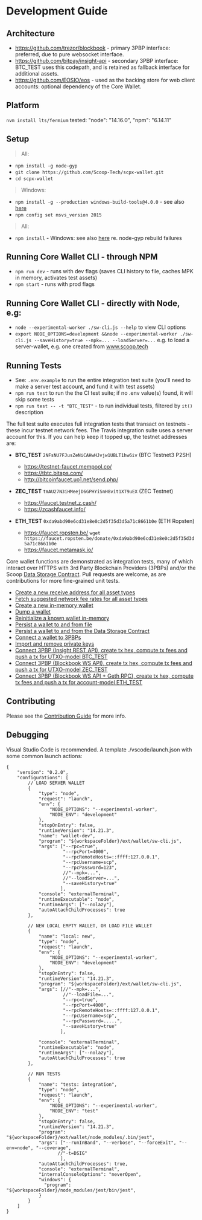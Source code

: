 # Development Guide

## Architecture

  * https://github.com/trezor/blockbook - primary 3PBP interface: preferred, due to pure websocket interface.
  * https://github.com/bitpay/insight-api - secondary 3PBP interface: BTC_TEST uses this codepath, and is retained as fallback interface for additional assets.
  * https://github.com/EOSIO/eos - used as the backing store for web client accounts: optional dependency of the Core Wallet.

## Platform
`nvm install lts/fermium` tested: "node": "14.16.0", "npm": "6.14.11"

## Setup
 > All:
  * ```npm install -g node-gyp```
  * ```git clone https://github.com/Scoop-Tech/scpx-wallet.git```
  * ```cd scpx-wallet```
 > Windows:
  * ```npm install -g --production windows-build-tools@4.0.0``` - see also [here](https://github.com/felixrieseberg/windows-build-tools/issues/152)
  * ```npm config set msvs_version 2015```
 > All:
  * ```npm install``` - Windows: see also [here](https://github.com/nodejs/node-gyp/issues/671) re. node-gyp rebuild failures

## Running Core Wallet CLI - through NPM
  * ```npm run dev``` - runs with dev flags (saves CLI history to file, caches MPK in memory, activates test assets)
  * ```npm start``` - runs with prod flags

## Running Core Wallet CLI - directly with Node, e.g:
 * ```node --experimental-worker ./sw-cli.js --help``` to view CLI options
 * ```export NODE_OPTIONS=development &&node --experimental-worker ./sw-cli.js --saveHistory=true --mpk=... --loadServer=...``` e.g. to load a server-wallet, e.g. one created from www.scoop.tech

## Running Tests
  * See: `.env.example` to run the entire integration test suite (you'll need to make a server test account, and fund it with test assets)
  * ```npm run test``` to run the the CI test suite; if no .env value(s) found, it will skip some tests
  * ```npm run test -- -t "BTC_TEST"``` - to run individual tests, filtered by ```it()``` description

The full test suite executes full integration tests that transact on testnets - these incur testnet network fees. The Travis integration suite uses a server account for this. If you can help keep it topped up, the testnet addresses are:

  * **BTC_TEST** ```2NFsNU7FJusZeNiCAHwHJvjw1UBLT1hw6iv``` (BTC Testnet3 P2SH)
    * https://testnet-faucet.mempool.co/  
    * https://tbtc.bitaps.com/   
    * http://bitcoinfaucet.uo1.net/send.php/

  * **ZEC_TEST** ```tmAU27N3iHMeejD6GPHYiSnH8vit1XT9uEX``` (ZEC Testnet)
    * https://faucet.testnet.z.cash/
    * https://zcashfaucet.info/
    
  * **ETH_TEST** ```0xda9abd90e6cd31e8e0c2d5f35d3d5a71c8661b0e``` (ETH Ropsten)
    * https://faucet.ropsten.be/ ```wget https://faucet.ropsten.be/donate/0xda9abd90e6cd31e8e0c2d5f35d3d5a71c8661b0e```
    * https://faucet.metamask.io/  

Core wallet functions are demonstrated as integration tests, many of which interact over HTTPS with 3rd Party Blockchain Providers (3PBPs) and/or the Scoop [Data Storage Contract](https://github.com/Scoop-Tech/scpx-eos). Pull requests are welcome, as are contributions for more fine-grained unit tests.

  * [Create a new receive address for all asset types](./tests/integration.test.js)
  * [Fetch suggested network fee rates for all asset types](./tests/integration.test.js)
  * [Create a new in-memory wallet](./tests/integration.test.js)
  * [Dump a wallet](./tests/integration.test.js)
  * [Reinitialize a known wallet in-memory](./tests/integration.test.js)
  * [Persist a wallet to and from file](./tests/integration.test.js)
  * [Persist a wallet to and from the Data Storage Contract](./tests/integration.test.js)
  * [Connect a wallet to 3PBPs](./tests/integration.test.js)
  * [Import and remove private keys](./tests/integration.test.js)
  * [Connect 3PBP (Insight REST API), create tx hex, compute tx fees and push a tx for UTXO-model BTC_TEST](./tests/integration.test.js)
  * [Connect 3PBP (Blockbook WS API), create tx hex, compute tx fees and push a tx for UTXO-model ZEC_TEST](./tests/integration.test.js)
  * [Connect 3PBP (Blockbook WS API + Geth RPC), create tx hex, compute tx fees and push a tx for account-model ETH_TEST](./tests/integration.test.js)
  
## Contributing

Please see the [Contribution Guide](./CONTRIBUTING.md) for more info.

## Debugging

Visual Studio Code is recommended. A template ./vscode/launch.json with some common launch actions: 

```
{
    "version": "0.2.0",
    "configurations": [
        // LOAD SERVER WALLET
        {
            "type": "node",
            "request": "launch",
            "env": {
                "NODE_OPTIONS": "--experimental-worker",
                "NODE_ENV": "development"
            },
            "stopOnEntry": false,
            "runtimeVersion": "14.21.3",
            "name": "wallet-dev",
            "program": "${workspaceFolder}/ext/wallet/sw-cli.js",
            "args": ["--rpc=true",
                     "--rpcPort=4000",
                     "--rpcRemoteHosts=::ffff:127.0.0.1",
                     "--rpcUsername=scp",
                     "--rpcPassword=123",
                     //"--mpk=...", 
                     //"--loadServer=...",
                     "--saveHistory=true"
                    ],
            "console": "externalTerminal",
            "runtimeExecutable": "node",
            "runtimeArgs": ["--nolazy"],
            "autoAttachChildProcesses": true
        },

        // NEW LOCAL EMPTY WALLET, OR LOAD FILE WALLET
        {
            "name": "local: new",
            "type": "node",
            "request": "launch",
            "env": {
                "NODE_OPTIONS": "--experimental-worker",
                "NODE_ENV": "development"
            },
            "stopOnEntry": false,
            "runtimeVersion": "14.21.3",
            "program": "${workspaceFolder}/ext/wallet/sw-cli.js",
            "args": [//"--mpk=...", 
                     //"--loadFile=...",
                     "--rpc=true",
                     "--rpcPort=4000",
                     "--rpcRemoteHosts=::ffff:127.0.0.1",
                     "--rpcUsername=scp",
                     "--rpcPassword=.....",
                     "--saveHistory=true"
                    ],
                    
            "console": "externalTerminal",
            "runtimeExecutable": "node",
            "runtimeArgs": ["--nolazy"],
            "autoAttachChildProcesses": true
        },

        // RUN TESTS
        {
            "name": "tests: integration",
            "type": "node",
            "request": "launch",    
            "env": {
                "NODE_OPTIONS": "--experimental-worker",
                "NODE_ENV": "test"
            },
            "stopOnEntry": false,
            "runtimeVersion": "14.21.3",
            "program": "${workspaceFolder}/ext/wallet/node_modules/.bin/jest",
            "args": ["--runInBand", "--verbose", "--forceExit", "--env=node", "--coverage", 
                   //"-t=DSIG"
                    ], 
            "autoAttachChildProcesses": true,
            "console": "externalTerminal",
            "internalConsoleOptions": "neverOpen",
            "windows": {
              "program": "${workspaceFolder}/node_modules/jest/bin/jest",
            }        
        }
    ]
}
```
